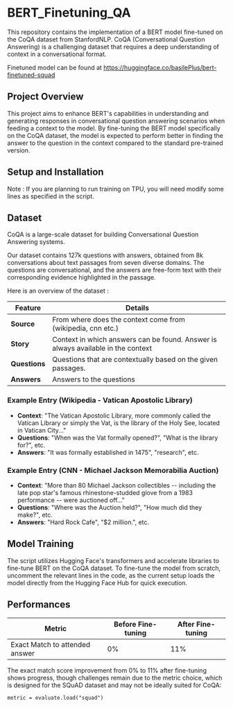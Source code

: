 # BERT_Finetuning_QA

This repository contains the implementation of a BERT model fine-tuned on the CoQA dataset from StanfordNLP. CoQA (Conversational Question Answering) is a challenging dataset that requires a deep understanding of context in a conversational format.

Finetuned model can be found at https://huggingface.co/basilePlus/bert-finetuned-squad

## Project Overview

This project aims to enhance BERT's capabilities in understanding and generating responses in conversational question answering scenarios when feeding a context to the model. By fine-tuning the BERT model specifically on the CoQA dataset, the model is expected to perform better in finding the answer to the question in the context compared to the standard pre-trained version.

## Setup and Installation

Note : If you are planning to run training on TPU, you will need modify some lines as specified in the script.

## Dataset

CoQA is a large-scale dataset for building Conversational Question Answering systems.

Our dataset contains 127k questions with answers, obtained from 8k conversations about text passages from seven diverse domains. The questions are conversational, and the answers are free-form text with their corresponding evidence highlighted in the passage.

Here is an overview of the dataset :

| Feature    | Details |
|------------|---------|
| **Source** | From where does the context come from (wikipedia, cnn etc.) |
| **Story** | Context in which answers can be found. Answer is always available in the context |
| **Questions** | Questions that are contextually based on the given passages. |
| **Answers** | Answers to the questions |

### Example Entry (Wikipedia - Vatican Apostolic Library)

- **Context**: "The Vatican Apostolic Library, more commonly called the Vatican Library or simply the Vat, is the library of the Holy See, located in Vatican City..."
- **Questions**: "When was the Vat formally opened?", "What is the library for?", etc.
- **Answers**: "It was formally established in 1475", "research", etc.

### Example Entry (CNN - Michael Jackson Memorabilia Auction)

- **Context**: "More than 80 Michael Jackson collectibles -- including the late pop star's famous rhinestone-studded glove from a 1983 performance -- were auctioned off..."
- **Questions**: "Where was the Auction held?", "How much did they make?", etc.
- **Answers**: "Hard Rock Cafe", "$2 million.", etc.

## Model Training
  
The script utilizes Hugging Face's transformers and accelerate libraries to fine-tune BERT on the CoQA dataset. To fine-tune the model from scratch, uncomment the relevant lines in the code, as the current setup loads the model directly from the Hugging Face Hub for quick execution.

## Performances

| Metric       | Before Fine-tuning | After Fine-tuning |
|--------------|--------------------|-------------------|
| Exact Match to attended answer  | 0%                 | 11%               |

The exact match score improvement from 0% to 11% after fine-tuning shows progress, though challenges remain due to the metric choice, which is designed for the SQuAD dataset and may not be ideally suited for CoQA:
```
metric = evaluate.load("squad")
```

